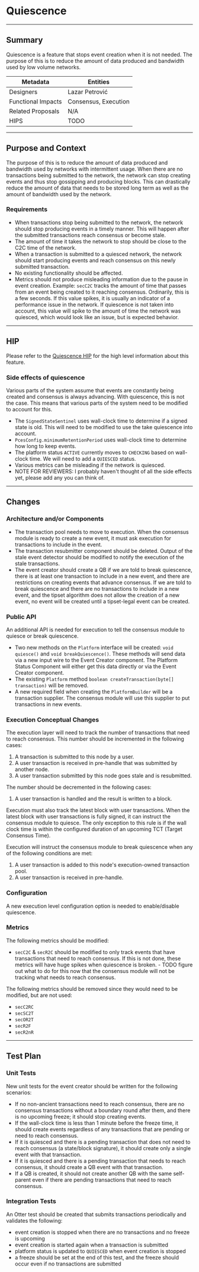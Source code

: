 # Quiescence

---

## Summary

Quiescence is a feature that stops event creation when it is not needed. The purpose of this is to reduce the
amount of data produced and bandwidth used by low volume networks.

| Metadata           | Entities             |
|--------------------|----------------------|
| Designers          | Lazar Petrović       |
| Functional Impacts | Consensus, Execution |
| Related Proposals  | N/A                  |
| HIPS               | TODO                 |

---

## Purpose and Context

The purpose of this is to reduce the amount of data produced and bandwidth used by networks with intermittent usage.
When there are no transactions being submitted to the network, the network can stop creating events and thus stop
gossipping and producing blocks. This can drastically reduce the amount of data that needs to be stored long term as
well as the amount of bandwidth used by the network.

### Requirements

- When transactions stop being submitted to the network, the network should stop producing events in a timely manner.
  This will happen after the submitted transactions reach consensus or become stale.
- The amount of time it takes the network to stop should be close to the C2C time of the network.
- When a transaction is submitted to a quiesced network, the network should start producing events and reach consensus
  on this newly submitted transaction.
- No existing functionality should be affected.
- Metrics should not produce misleading information due to the pause in event creation. Example: `secC2C` tracks the
  amount of time that passes from an event being created to it reaching consensus. Ordinarily, this is a few seconds. If
  this value spikes, it is usually an indicator of a performance issue in the network. If quiescence is not taken into
  account, this value will spike to the amount of time the network was quiesced, which would look like an issue, but is
  expected behavior.

---

## HIP

Please refer to the [Quiescence HIP](TODO) for the high level information about this feature.

### Side effects of quiescence

Various parts of the system assume that events are constantly being created and consensus is always advancing. With
quiescence, this is not the case. This means that various parts of the system need to be modified to account for this.

- The `SignedStateSentinel` uses wall-clock time to determine if a signed state is old. This will need to be modified to
  use the take quiescence into account.
- `PcesConfig.minimumRetentionPeriod` uses wall-clock time to determine how long to keep events.
- The platform status `ACTIVE` currently moves to `CHECKING` based on wall-clock time. We will need to add a
  `QUIESCED` status.
- Various metrics can be misleading if the network is quiesced.
- NOTE FOR REVIEWERS: I probably haven't thought of all the side effects yet, please add any you can think of.

---

## Changes

### Architecture and/or Components

- The transaction pool needs to move to execution. When the consensus module is ready to create a new event, it must ask
  execution for transactions to include in the event.
- The transaction resubmitter component should be deleted. Output of the stale event detector should be modified to
  notify the execution of the stale transactions.
- The event creator should create a QB if we are told to break quiescence, there is at least one transaction to include
  in a new event, and there are restrictions on creating events that advance consensus. If we are told to break
  quiescence and there are no transactions to include in a new event, and the tipset algorithm does not allow the
  creation of a new event, no event will be created until a tipset-legal event can be created.

### Public API

An additional API is needed for execution to tell the consensus module to quiesce or break quiescence.

- Two new methods on the `Platform` interface will be created:
  `void quiesce()` and `void breakQuiescence()`. These methods will send data via a new input wire to the Event Creator
  component. The Platform Status Component will either get this data directly or via the Event Creator component.
- The existing `Platform` method `boolean createTransaction(byte[] transaction)` will be removed.
- A new required field when creating the `PlatformBuilder` will be a transaction supplier. The consensus module will use
  this supplier to put transactions in new events.

### Execution Conceptual Changes

The execution layer will need to track the number of transactions that need to reach consensus. This number should be
incremented in the following cases:

1. A transaction is submitted to this node by a user.
2. A user transaction is received in pre-handle that was submitted by another node.
3. A user transaction submitted by this node goes stale and is resubmitted.

The number should be decremented in the following cases:

1. A user transaction is handled and the result is written to a block.

Execution must also track the latest block with user transactions. When the latest block with user transactions is fully
signed, it can instruct the consensus module to quiesce. The only exception to this rule is if the wall clock time is
within the configured duration of an upcoming TCT (Target Consensus Time).

Execution will instruct the consensus module to break quiescence when any of the following conditions are met:

1. A user transaction is added to this node's execution-owned transaction pool.
2. A user transaction is received in pre-handle.

### Configuration

A new execution level configuration option is needed to enable/disable quiescence.

### Metrics

The following metrics should be modified:

- `secC2C` & `secR2C` should be modified to only track events that have transactions that need to reach consensus. If
  this is not done, these metrics will have huge spikes when quiescence is broken. - TODO figure out what to do for this
  now that the consensus module will not be tracking what needs to reach consensus.

The following metrics should be removed since they would need to be modified, but are not used:

- `secC2RC`
- `secSC2T`
- `secOR2T`
- `secR2F`
- `secR2nR`

---

## Test Plan

### Unit Tests

New unit tests for the event creator should be written for the following scenarios:

- If no non-ancient transactions need to reach consensus, there are no consensus transactions without a boundary round
  after them, and there is no upcoming freeze; it should stop creating events.
- If the wall-clock time is less than 1 minute before the freeze time, it should create events regardless of any
  transactions that are pending or need to reach consensus.
- If it is quiesced and there is a pending transaction that does not need to reach consensus (a state/block signature),
  it should create only a single event with that transaction.
- If it is quiesced and there is a pending transaction that needs to reach consensus, it should create a QB event with
  that transaction.
- If a QB is created, it should not create another QB with the same self-parent even if there are pending transactions
  that need to reach consensus.

### Integration Tests

An Otter test should be created that submits transactions periodically and validates the following:

- event creation is stopped when there are no transactions and no freeze is upcoming
- event creation is started again when a transaction is submitted
- platform status is updated to `QUIESCED` when event creation is stopped
- a freeze should be set at the end of this test, and the freeze should occur even if no transactions are submitted
